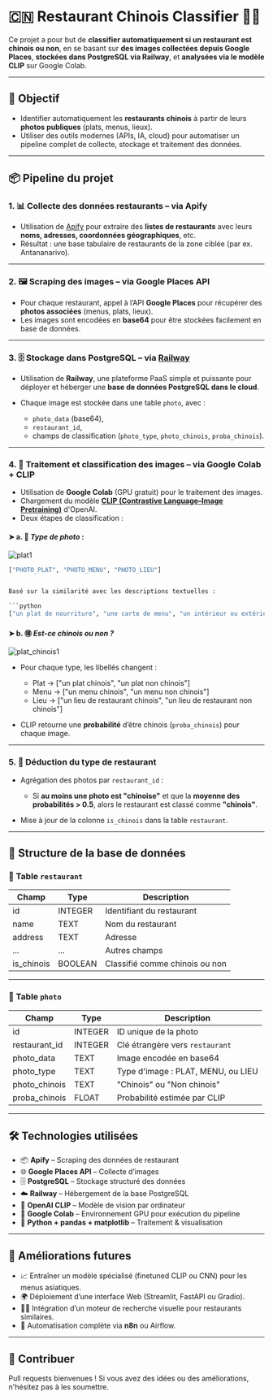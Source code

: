 
# 🇨🇳 Restaurant Chinois Classifier 🍜🍱

Ce projet a pour but de **classifier automatiquement si un restaurant est chinois ou non**, en se basant sur **des images collectées depuis Google Places**, **stockées dans PostgreSQL via Railway**, et **analysées via le modèle CLIP** sur Google Colab.

---

## 🧠 Objectif

* Identifier automatiquement les **restaurants chinois** à partir de leurs **photos publiques** (plats, menus, lieux).
* Utiliser des outils modernes (APIs, IA, cloud) pour automatiser un pipeline complet de collecte, stockage et traitement des données.

---

## 📦 Pipeline du projet

### 1. 📊 **Collecte des données restaurants** – via **Apify**

* Utilisation de [Apify](https://apify.com/) pour extraire des **listes de restaurants** avec leurs **noms, adresses, coordonnées géographiques**, etc.
* Résultat : une base tabulaire de restaurants de la zone ciblée (par ex. Antananarivo).

---

### 2. 🖼️ **Scraping des images** – via **Google Places API**

* Pour chaque restaurant, appel à l’API **Google Places** pour récupérer des **photos associées** (menus, plats, lieux).
* Les images sont encodées en **base64** pour être stockées facilement en base de données.

---

### 3. 🗄️ **Stockage dans PostgreSQL** – via **[Railway](https://railway.app/)**

* Utilisation de **Railway**, une plateforme PaaS simple et puissante pour déployer et héberger une **base de données PostgreSQL dans le cloud**.
* Chaque image est stockée dans une table `photo`, avec :

  * `photo_data` (base64),
  * `restaurant_id`,
  * champs de classification (`photo_type`, `photo_chinois`, `proba_chinois`).

---

### 4. 🧪 **Traitement et classification des images** – via **Google Colab + CLIP**

* Utilisation de **Google Colab** (GPU gratuit) pour le traitement des images.
* Chargement du modèle **[CLIP (Contrastive Language–Image Pretraining)](https://github.com/openai/CLIP)** d'OpenAI.
* Deux étapes de classification :

#### ➤ a. 📸 *Type de photo* :
![plat1](https://github.com/user-attachments/assets/4b0824e0-1c63-4a23-8515-27ae7d490eb4)

```python
["PHOTO_PLAT", "PHOTO_MENU", "PHOTO_LIEU"]


Basé sur la similarité avec les descriptions textuelles :

```python
["un plat de nourriture", "une carte de menu", "un intérieur ou extérieur de restaurant"]
```

#### ➤ b. 🉐 *Est-ce chinois ou non ?*
![plat_chinois1](https://github.com/user-attachments/assets/d91e21a0-2fae-4102-ba21-6d827070f37a)

* Pour chaque type, les libellés changent :

  * Plat → \["un plat chinois", "un plat non chinois"]
  * Menu → \["un menu chinois", "un menu non chinois"]
  * Lieu → \["un lieu de restaurant chinois", "un lieu de restaurant non chinois"]
* CLIP retourne une **probabilité** d’être chinois (`proba_chinois`) pour chaque image.

---

### 5. 🧾 **Déduction du type de restaurant**

* Agrégation des photos par `restaurant_id` :

  * Si **au moins une photo est "chinoise"** et que la **moyenne des probabilités > 0.5**, alors le restaurant est classé comme **"chinois"**.
* Mise à jour de la colonne `is_chinois` dans la table `restaurant`.

---

## 📂 Structure de la base de données

### 📁 Table `restaurant`

| Champ       | Type    | Description                    |
| ----------- | ------- | ------------------------------ |
| id          | INTEGER | Identifiant du restaurant      |
| name        | TEXT    | Nom du restaurant              |
| address     | TEXT    | Adresse                        |
| ...         | ...     | Autres champs                  |
| is\_chinois | BOOLEAN | Classifié comme chinois ou non |

---

### 📁 Table `photo`

| Champ          | Type    | Description                        |
| -------------- | ------- | ---------------------------------- |
| id             | INTEGER | ID unique de la photo              |
| restaurant\_id | INTEGER | Clé étrangère vers `restaurant`    |
| photo\_data    | TEXT    | Image encodée en base64            |
| photo\_type    | TEXT    | Type d'image : PLAT, MENU, ou LIEU |
| photo\_chinois | TEXT    | "Chinois" ou "Non chinois"         |
| proba\_chinois | FLOAT   | Probabilité estimée par CLIP       |

---

## 🛠️ Technologies utilisées

* 📦 **Apify** – Scraping des données de restaurant
* 🌐 **Google Places API** – Collecte d’images
* 🗄️ **PostgreSQL** – Stockage structuré des données
* ☁️ **Railway** – Hébergement de la base PostgreSQL
* 🧠 **OpenAI CLIP** – Modèle de vision par ordinateur
* 📓 **Google Colab** – Environnement GPU pour exécution du pipeline
* 🐍 **Python + pandas + matplotlib** – Traitement & visualisation

---

## 🔮 Améliorations futures

* 📈 Entraîner un modèle spécialisé (finetuned CLIP ou CNN) pour les menus asiatiques.
* 🌍 Déploiement d’une interface Web (Streamlit, FastAPI ou Gradio).
* 🕵️‍♂️ Intégration d’un moteur de recherche visuelle pour restaurants similaires.
* 🔄 Automatisation complète via **n8n** ou Airflow.

---

## 🤝 Contribuer

Pull requests bienvenues ! Si vous avez des idées ou des améliorations, n'hésitez pas à les soumettre.
